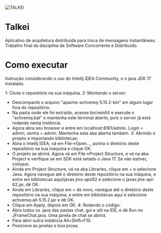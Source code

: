 
![TALKEI](https://github.com/arthur65535/Talkei/assets/29666978/6f2779fa-9e2a-492e-9310-15f1fe127f99)

# Talkei
Aplicativo de arquitetura distribuída para troca de mensagens instantâneas. Trabalho final da disciplina de Software Concorrente e Distribuído.

# Como executar
Instrução considerando o uso do Intellij IDEA Community, e o java JDK 17 instalado.

1: Clone o repositório na sua máquina.
2: Montando o server:
  - Descompacte o arquivo "apache-activemq-5.15.2-bin" em algum lugar fora do repositório.
  - Na pasta onde ele foi extraído, acesse bin/win64 e execute o "activemq.bat" e mantenha este terminal aberto, pois o server já está rodando nesta instância.
  - Agora abra seu browser e entre em localhost:8161/admin. Login = admin, senha = admin. Mantenha esta aba aberta também.
3: Abrindo o projeto e importando bibliotecas:
  - Abra o Intellij IDEA, vá em File->Open..., ponha o diretório deste repositório na sua máquina e clique OK.
  - O projeto se abrirá. Agora vá em File->Project Structure, e vá na aba Project e verifique se em SDK está setado o Java 17. Se não estiver, coloque.
  - Ainda em Project Structure, vá na aba Libraries, clique em + e selecione Java. Agora navegue até o diretório deste repositório na sua máquina, e entre em bibliotecas aqui/javax.jms-api/62 e selecione o javax.jms-api-62.jar, dê OK.
  - Ainda em Libraries, clique em + de novo, navegue até o diretório deste repositório na sua máquina, e entre em bibliotecas aqui e selecione activemq-all-5.15.2.jar e dê OK.
  - Clique em Apply, depois em OK.
4: Rodando o código:
  - Abra todos os .java das pastas chat, gui e util na IDE, e dê Run no JFrameChat.java. Uma janela de chat se abrirá.
  - Para abrir outra instância Alt+Shift+F10.
  - Posicione as janelas e boa prosa.
